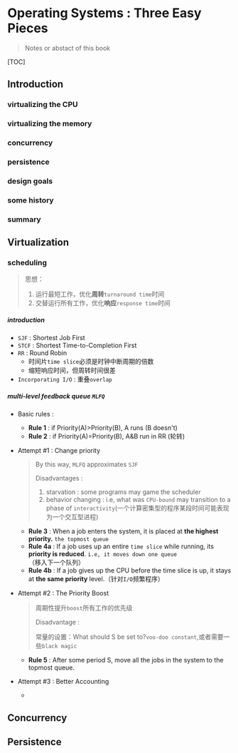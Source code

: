 # Operating Systems : Three Easy Pieces

> Notes or abstact of this book

[TOC]

## Introduction

### virtualizing the CPU

### virtualizing the memory

### concurrency

### persistence

### design goals

### some history

### summary

## Virtualization

### scheduling

> 思想：
>
> 1. 运行最短工作，优化**周转**`turnaround time`时间
> 2. 交替运行所有工作，优化**响应**`response time`时间

##### introduction

* `SJF` : Shortest Job First
* `STCF` : Shortest Time-to-Completion First
* `RR` : Round Robin
  * 时间片`time slice`必须是时钟中断周期的倍数
  * 缩短响应时间，但周转时间很差
* `Incorporating I/O` : 重叠`overlap`

##### multi-level feedback queue `MLFQ`

* Basic rules :

  * **Rule 1** : if Priority(A)>Priority(B), A runs (B doesn't)
  * **Rule 2** : if Priority(A)=Priority(B), A&B run in RR (轮转)

* Attempt #1 : Change priority

  > By this way, `MLFQ` approximates `SJF`
  >
  > Disadvantages : 
  >
  > 1. starvation : some programs may game the scheduler
  > 2. behavior changing : i.e, what was `CPU-bound` may transition to a phase of `interactivity`(一个计算密集型的程序某段时间可能表现为一个交互型进程)

  * **Rule 3** : When a job enters the system, it is placed at **the highest priority.** `the topmost queue`
  * **Rule 4a** : If a job uses up an entire `time slice` while running, its **priority is reduced**. `i.e, it moves down one queue`（移入下一个队列）
  * **Rule 4b** : If a job gives up the CPU before the time slice is up, it stays at **the same priority** level.（针对`I/O`频繁程序）

* Attempt #2 : The Priority Boost

  > 周期性提升`boost`所有工作的优先级
  >
  > Disadvantage : 
  >
  > 常量的设置：What should S be set to?`voo-doo constant`,或者需要一些`black magic`

  * **Rule 5** : After some period S, move all the jobs in the system to the topmost queue.

* Attempt #3 : Better Accounting

  >

  * 

## Concurrency

## Persistence

